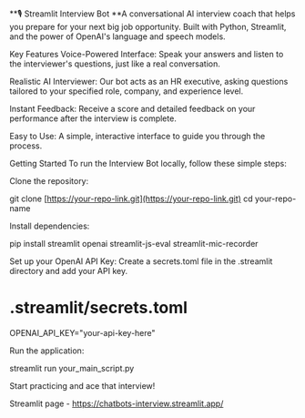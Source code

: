 **🎙️ Streamlit Interview Bot
**A conversational AI interview coach that helps you prepare for your next big job opportunity. Built with Python, Streamlit, and the power of OpenAI's language and speech models.

Key Features
Voice-Powered Interface: Speak your answers and listen to the interviewer's questions, just like a real conversation.

Realistic AI Interviewer: Our bot acts as an HR executive, asking questions tailored to your specified role, company, and experience level.

Instant Feedback: Receive a score and detailed feedback on your performance after the interview is complete.

Easy to Use: A simple, interactive interface to guide you through the process.

Getting Started
To run the Interview Bot locally, follow these simple steps:

Clone the repository:

git clone [https://your-repo-link.git](https://your-repo-link.git)
cd your-repo-name

Install dependencies:

pip install streamlit openai streamlit-js-eval streamlit-mic-recorder

Set up your OpenAI API Key:
Create a secrets.toml file in the .streamlit directory and add your API key.

# .streamlit/secrets.toml
OPENAI_API_KEY="your-api-key-here"

Run the application:

streamlit run your_main_script.py

Start practicing and ace that interview!


Streamlit page - https://chatbots-interview.streamlit.app/
